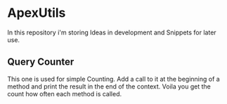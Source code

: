 # ApexUtils

In this repository i'm storing Ideas in development and Snippets for later use.

## Query Counter

This one is used for simple Counting. Add a call to it at the beginning of a method and print the result in the end of the context. Voila you get the count how often each method is called.